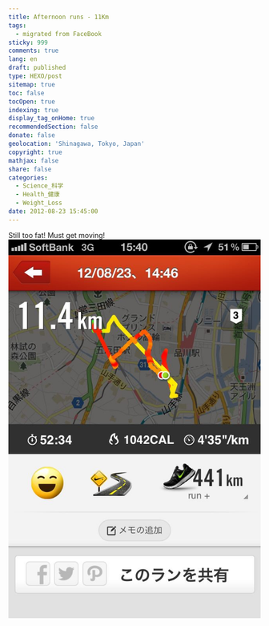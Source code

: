 ```yaml
---
title: Afternoon runs - 11Km
tags:
  - migrated from FaceBook
sticky: 999
comments: true
lang: en
draft: published
type: HEXO/post
sitemap: true
toc: false
tocOpen: true
indexing: true
display_tag_onHome: true
recommendedSection: false
donate: false
geolocation: 'Shinagawa, Tokyo, Japan'
copyright: true
mathjax: false
share: false
categories:
  - Science_科学
  - Health_健康
  - Weight_Loss
date: 2012-08-23 15:45:00
---
```

 Still too fat! Must get moving!
 ![11.4 kilomters](./Afternoon-runs-11Km/221993_347927491959792_1966614896_n_347927491959792.jpg)